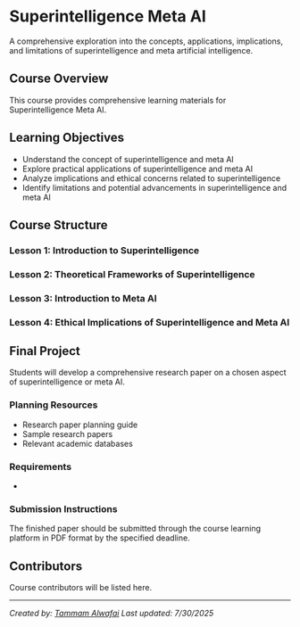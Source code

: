 # Superintelligence Meta AI

A comprehensive exploration into the concepts, applications, implications, and limitations of superintelligence and meta artificial intelligence.

## Course Overview

This course provides comprehensive learning materials for Superintelligence Meta AI.

## Learning Objectives

- Understand the concept of superintelligence and meta AI
- Explore practical applications of superintelligence and meta AI
- Analyze implications and ethical concerns related to superintelligence
- Identify limitations and potential advancements in superintelligence and meta AI

## Course Structure

### Lesson 1: Introduction to Superintelligence
### Lesson 2: Theoretical Frameworks of Superintelligence
### Lesson 3: Introduction to Meta AI
### Lesson 4: Ethical Implications of Superintelligence and Meta AI

## Final Project

Students will develop a comprehensive research paper on a chosen aspect of superintelligence or meta AI.

### Planning Resources

- Research paper planning guide
- Sample research papers
- Relevant academic databases

### Requirements

- 

### Submission Instructions

The finished paper should be submitted through the course learning platform in PDF format by the specified deadline.

## Contributors

Course contributors will be listed here.

---

*Created by: [Tammam Alwafai](https://github.com/1992tw)*
*Last updated: 7/30/2025*